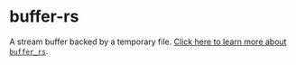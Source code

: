 # buffer-rs

A stream buffer backed by a temporary file. [Click here to learn more about `buffer_rs`](https://alexdelorenzo.dev/programming/2019/04/14/buffer).